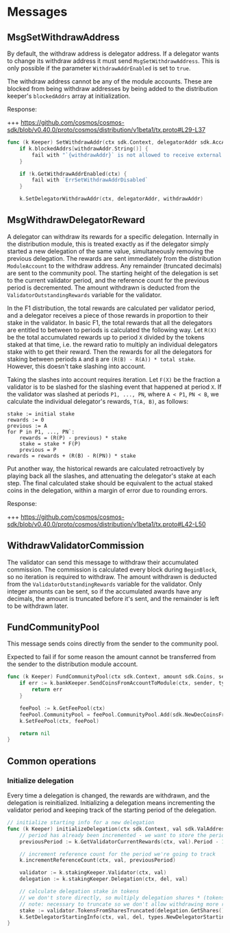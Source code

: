 <!--
order: 4
-->

# Messages

## MsgSetWithdrawAddress

By default, the withdraw address is delegator address. If a delegator wants to change its withdraw address it must send `MsgSetWithdrawAddress`.
This is only possible if the parameter `WithdrawAddrEnabled` is set to `true`.

The withdraw address cannot be any of the module accounts. These are blocked from being withdraw addresses by being added to the distribution keeper's `blockedAddrs` array at initialization.

Response:

+++ https://github.com/cosmos/cosmos-sdk/blob/v0.40.0/proto/cosmos/distribution/v1beta1/tx.proto#L29-L37

```go
func (k Keeper) SetWithdrawAddr(ctx sdk.Context, delegatorAddr sdk.AccAddress, withdrawAddr sdk.AccAddress) error 
	if k.blockedAddrs[withdrawAddr.String()] {
		fail with "`{withdrawAddr}` is not allowed to receive external funds"
	}

	if !k.GetWithdrawAddrEnabled(ctx) {
		fail with `ErrSetWithdrawAddrDisabled`
	}

	k.SetDelegatorWithdrawAddr(ctx, delegatorAddr, withdrawAddr)
```

## MsgWithdrawDelegatorReward

A delegator can withdraw its rewards for a specific delegation.
Internally in the distribution module, this is treated exactly as if the delegator simply started a new delegation of the same value, simultaneously removing the previous delegation.
The rewards are sent immediately from the distribution `ModuleAccount` to the withdraw address.
Any remainder (truncated decimals) are sent to the community pool.
The starting height of the delegation is set to the current validator period, and the reference count for the previous period is decremented.
The amount withdrawn is deducted from the `ValidatorOutstandingRewards` variable for the validator.

In the F1 distribution, the total rewards are calculated per validator period, and a delegator receives a piece of those rewards in proportion to their stake in the validator.
In basic F1, the total rewards that all the delegators are entitled to between to periods is calculated the following way.
Let `R(X)` be the total accumulated rewards up to period `X` divided by the tokens staked at that time, i.e. the reward ratio to multiply an individual delegators stake with to get their reward.
Then the rewards for all the delegators for staking between periods `A` and `B` are `(R(B) - R(A)) * total stake`.
However, this doesn't take slashing into account.

Taking the slashes into account requires iteration.
Let `F(X)` be the fraction a validator is to be slashed for the slashing event that happened at period `X`.
If the validator was slashed at periods `P1, ..., PN`, where `A < P1`, `PN < B`, we calculate the individual delegator's rewards, `T(A, B)`, as follows:

```
stake := initial stake
rewards := 0
previous := A
for P in P1, ..., PN`:
    rewards = (R(P) - previous) * stake
    stake = stake * F(P)
    previous = P
rewards = rewards + (R(B) - R(PN)) * stake
```

Put another way, the historical rewards are calculated retroactively by playing back all the slashes, and attenuating the delegator's stake at each step.
The final calculated stake should be equivalent to the actual staked coins in the delegation, within a margin of error due to rounding errors.

Response:

+++ https://github.com/cosmos/cosmos-sdk/blob/v0.40.0/proto/cosmos/distribution/v1beta1/tx.proto#L42-L50

## WithdrawValidatorCommission

The validator can send this message to withdraw their accumulated commission.
The commission is calculated every block during `BeginBlock`, so no iteration is required to withdraw.
The amount withdrawn is deducted from the `ValidatorOutstandingRewards` variable for the validator.
Only integer amounts can be sent, so if the accumulated awards have any decimals, the amount is truncated before it's sent, and the remainder is left to be withdrawn later.

## FundCommunityPool

This message sends coins directly from the sender to the community pool.

Expected to fail if for some reason the amount cannot be transferred from the sender to the distribution module account.

```go
func (k Keeper) FundCommunityPool(ctx sdk.Context, amount sdk.Coins, sender sdk.AccAddress) error {
    if err := k.bankKeeper.SendCoinsFromAccountToModule(ctx, sender, types.ModuleName, amount); err != nil {
        return err
    }

	feePool := k.GetFeePool(ctx)
	feePool.CommunityPool = feePool.CommunityPool.Add(sdk.NewDecCoinsFromCoins(amount...)...)
	k.SetFeePool(ctx, feePool)

	return nil
}
```

## Common operations

### Initialize delegation

Every time a delegation is changed, the rewards are withdrawn, and the delegation is reinitialized.
Initializing a delegation means incrementing the validator period and keeping track of the starting period of the delegation.

```go
// initialize starting info for a new delegation
func (k Keeper) initializeDelegation(ctx sdk.Context, val sdk.ValAddress, del sdk.AccAddress) {
    // period has already been incremented - we want to store the period ended by this delegation action
    previousPeriod := k.GetValidatorCurrentRewards(ctx, val).Period - 1

	// increment reference count for the period we're going to track
	k.incrementReferenceCount(ctx, val, previousPeriod)

	validator := k.stakingKeeper.Validator(ctx, val)
	delegation := k.stakingKeeper.Delegation(ctx, del, val)

	// calculate delegation stake in tokens
	// we don't store directly, so multiply delegation shares * (tokens per share)
	// note: necessary to truncate so we don't allow withdrawing more rewards than owed
	stake := validator.TokensFromSharesTruncated(delegation.GetShares())
	k.SetDelegatorStartingInfo(ctx, val, del, types.NewDelegatorStartingInfo(previousPeriod, stake, uint64(ctx.BlockHeight())))
}
```
